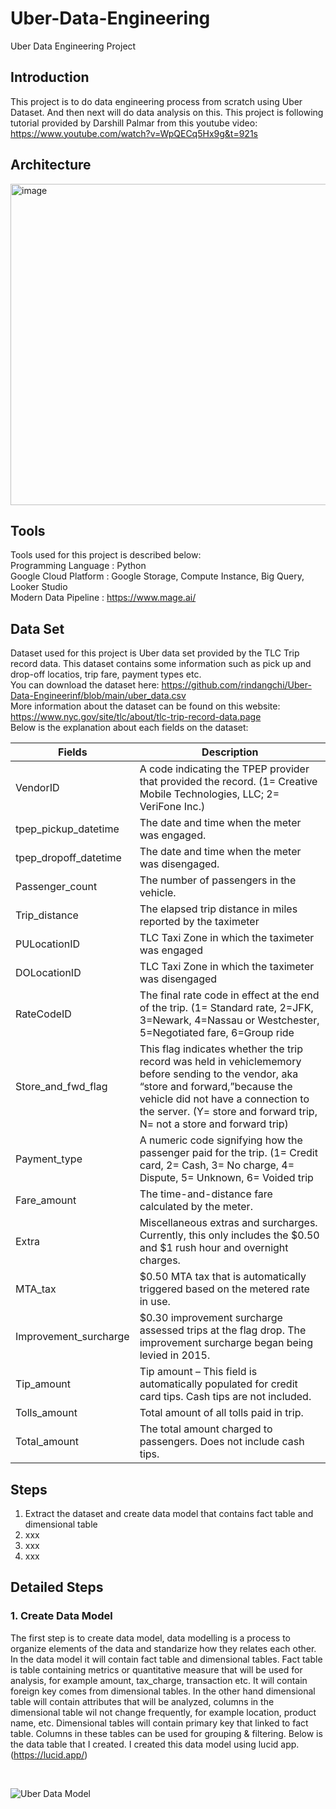 # Uber-Data-Engineering
Uber Data Engineering Project

## Introduction
This project is to do data engineering process from scratch using Uber Dataset. And then next will do data analysis on this. 
This project is following tutorial provided by Darshill Palmar from this youtube video: https://www.youtube.com/watch?v=WpQECq5Hx9g&t=921s

## Architecture
<img width="514" alt="image" src="https://github.com/rindangchi/Uber-Data-Engineerinf/assets/10241058/88dd3970-dc0f-4458-a719-a50e7eaf317a">

## Tools
Tools used for this project is described below: <br>
Programming Language : Python <br>
Google Cloud Platform : Google Storage, Compute Instance, Big Query, Looker Studio <br>
Modern Data Pipeline : https://www.mage.ai/ <br>

## Data Set
Dataset used for this project is Uber data set provided by the TLC Trip record data. This dataset contains some information such as pick up and drop-off locatios, trip fare, payment types etc. <br>
You can download the dataset here: https://github.com/rindangchi/Uber-Data-Engineerinf/blob/main/uber_data.csv <br>
More information about the dataset can be found on this website: https://www.nyc.gov/site/tlc/about/tlc-trip-record-data.page <br>
Below is the explanation about each fields on the dataset: <br>

| Fields  | Description   |
| ------------- | ------------- |
| VendorID |  A code indicating the TPEP provider that provided the record. (1= Creative Mobile Technologies, LLC; 2= VeriFone Inc.) |
|tpep_pickup_datetime|The date and time when the meter was engaged. |
|tpep_dropoff_datetime |The date and time when the meter was disengaged. |
|Passenger_count |The number of passengers in the vehicle. |
|Trip_distance |The elapsed trip distance in miles reported by the taximeter|
|PULocationID|TLC Taxi Zone in which the taximeter was engaged|
|DOLocationID|TLC Taxi Zone in which the taximeter was disengaged|
|RateCodeID|The final rate code in effect at the end of the trip. (1= Standard rate, 2=JFK, 3=Newark, 4=Nassau or Westchester, 5=Negotiated fare, 6=Group ride|
|Store_and_fwd_flag|This flag indicates whether the trip record was held in vehiclememory before sending to the vendor, aka “store and forward,”because the vehicle did not have a connection to the server. (Y= store and forward trip, N= not a store and forward trip)|
|Payment_type |A numeric code signifying how the passenger paid for the trip. (1= Credit card, 2= Cash, 3= No charge, 4= Dispute, 5= Unknown, 6= Voided trip|
|Fare_amount|The time-and-distance fare calculated by the meter.|
|Extra |Miscellaneous extras and surcharges. Currently, this only includes the $0.50 and $1 rush hour and overnight charges.|
|MTA_tax |$0.50 MTA tax that is automatically triggered based on the metered rate in use.|
|Improvement_surcharge |$0.30 improvement surcharge assessed trips at the flag drop. The improvement surcharge began being levied in 2015.|
|Tip_amount |Tip amount – This field is automatically populated for credit card tips. Cash tips are not included.|
|Tolls_amount|Total amount of all tolls paid in trip. |
|Total_amount|The total amount charged to passengers. Does not include cash tips.|

## Steps
1. Extract the dataset and create data model that contains fact table and dimensional table
2. xxx
3. xxx
4. xxx

## Detailed Steps
### 1. Create Data Model
The first step is to create data model, data modelling is a process to organize elements of the data and standarize how they relates each other. 
In the data model it will contain fact table and dimensional tables. Fact table is table containing metrics or quantitative measure that will be used for analysis, for example amount, tax_charge, transaction etc. It will contain foreign key comes from dimensional tables. In the other hand dimensional table will contain attributes that will be analyzed, columns in the dimensional table wil not change frequently, for example location, product name, etc. Dimensional tables will contain primary key that linked to fact table. Columns in these tables can be used for grouping & filtering. 
Below is the data table that I created. I created this data model using lucid app. (https://lucid.app/)

<br>

![Uber Data Model](https://github.com/rindangchi/Uber-Data-Engineerinf/assets/10241058/8a89b909-879c-4ce2-8415-7612126505a6)












